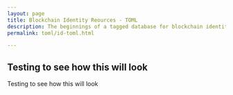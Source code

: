 ```yaml
---
layout: page
title: Blockchain Identity Reources - TOML
description: The beginnings of a tagged database for blockchain identity related resources.
permalink: toml/id-toml.html

---
```



## Testing to see how this will look

<script src="http://gist-it.appspot.com/https://github.com/infominer33/SourceCrypto/raw/master/toml/application/blockchain-id.toml"></script>

Testing to see how this will look

<script src="http://gist-it.appspot.com/https://github.com/infominer33/SourceCrypto/raw/master/toml/application/blockchain-id.toml"></script>
